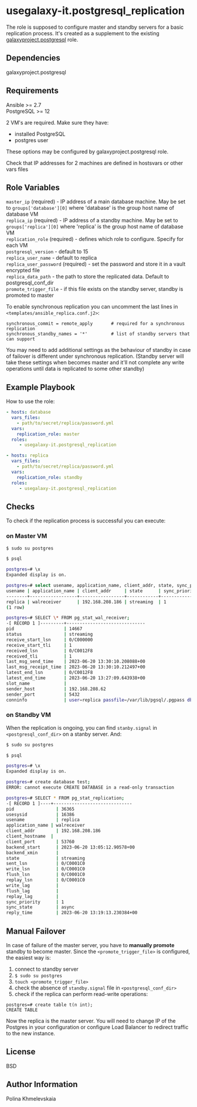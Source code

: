 usegalaxy-it.postgresql_replication
=========
The role is supposed to configure master and standby servers for a basic replication process. It's created as a supplement to the existing [galaxyproject.postgresql](https://github.com/galaxyproject/ansible-postgresql) role. 

Dependencies
-------
galaxyproject.postgresql

Requirements
------------

Ansible >= 2.7  
PostgreSQL >= 12  
 
2 VM's are required. Make sure they have:  
- installed PostgreSQL  
- postgres user  

These options may be configured by galaxyproject.postgresql role.

Check that IP addresses for 2 machines are defined in hostsvars or other vars files

Role Variables
--------------
`master_ip` (required) - IP address of a main database machine. May be set to `groups['database'][0]` where 'database' is the group host name of database VM  
`replica_ip` (required) - IP address of a standby machine. May be set to `groups['replica'][0]` where 'replica' is the group host name of database VM  
`replication_role` (required) - defines which role to configure. Specify for each VM  
`postgresql_version` - default to 15  
`replica_user_name` - default to replica  
`replica_user_password` (required) - set the password and store it in a vault encrypted file  
`replica_data_path` - the path to store the replicated data. Default to postgresql_conf_dir   
`promote_trigger_file` - if this file exists on the standby server, standby is promoted to master  

To enable synchronous replication you can uncomment the last lines in `<templates/ansible_replica.conf.j2>`:  
```jinja2
synchronous_commit = remote_apply       # required for a synchronous replication  
synchronous_standby_names = '*'         # list of standby servers that can support  
``` 
You may need to add additional settings as the behaviour of standby in case of failover is different under synchronous replication. (Standby server will take these settings when becomes master and it'll not complete any write operations until data is replicated to some other standby)  

Example Playbook
----------------

How to use the role:
```yaml
- hosts: database
  vars_files:
    - path/to/secret/replica/password.yml
  vars: 
    replication_role: master
  roles:
     - usegalaxy-it.postgresql_replication

- hosts: replica
  vars_files:
    - path/to/secret/replica/password.yml
  vars: 
    replication_role: standby
  roles:
     - usegalaxy-it.postgresql_replication
```

Checks
----------------

To check if the replication process is successful you can execute:

### on Master VM

```bash
$ sudo su postgres

$ psql

postgres=# \x
Expanded display is on.

postgres=# select usename, application_name, client_addr, state, sync_priority, sync_state from pg_stat_replication;
usename | application_name | client_addr     | state      | sync_priority | sync_state
--------+------------------+-----------------+------------+---------------+------------
replica | walreceiver      | 192.168.208.186 | streaming  | 1             | async
(1 row)

postgres=# SELECT \* FROM pg_stat_wal_receiver; 
-[ RECORD 1 ]---------+------------------------------
pid                   | 14667
status                | streaming
receive_start_lsn     | 0/C000000
receive_start_tli     | 1
received_lsn          | 0/C0012F8
received_tli          | 1
last_msg_send_time    | 2023-06-20 13:30:10.208088+00
last_msg_receipt_time | 2023-06-20 13:30:10.212497+00
latest_end_lsn        | 0/C0012F8
latest_end_time       | 2023-06-20 13:27:09.643938+00
slot_name             |
sender_host           | 192.168.208.62
sender_port           | 5432
conninfo              | user=replica passfile=/var/lib/pgsql/.pgpass dbname=replication host=192.168.208.62 port=5432 fallback_application_name=walreceiver sslmode=prefer sslcompression=0 gssencmode=prefer krbsrvname=postgres target_session_attrs=any
```
### on Standby VM

When the replication is ongoing, you can find `stanby.signal` in `<postgresql_conf_dir>` on a stanby server. And:

```bash
$ sudo su postgres

$ psql

postgres=# \x
Expanded display is on.

postgres=# create database test;
ERROR: cannot execute CREATE DATABASE in a read-only transaction

postgres=# SELECT * FROM pg_stat_replication;
-[ RECORD 1 ]----+------------------------------
pid          	   | 36365
usesysid     	   | 16386
usename      	   | replica
application_name | walreceiver
client_addr  	   | 192.168.208.186
client_hostname  |
client_port  	   | 53760
backend_start	   | 2023-06-20 13:05:12.90578+00
backend_xmin 	   |
state        	   | streaming
sent_lsn     	   | 0/C0001C0
write_lsn    	   | 0/C0001C0
flush_lsn    	   | 0/C0001C0
replay_lsn   	   | 0/C0001C0
write_lag    	   |
flush_lag    	   |
replay_lag   	   |
sync_priority	   | 1
sync_state   	   | async
reply_time   	   | 2023-06-20 13:19:13.230384+00

```

## Manual Failover


In case of failure of the master server, you have to **manually promote** standby to become master. Since the `<promote_trigger_file>` is configured, the easiest way is:

1. connect to standby server
2. `$ sudo su postgres`
3. `touch <promote_trigger_file>`
4. check the absence of `standby.signal` file in `<postgresql_conf_dir>`
5. check if the replica can perform read-write operations:
  ```
  postgres=# create table t(n int);
  CREATE TABLE
  ```

Now the replica is the master server. You will need to change IP of the Postgres in your configuration or configure Load Balancer to redirect traffic to the new instance.

License
-------

BSD

Author Information
------------------

Polina Khmelevskaia
